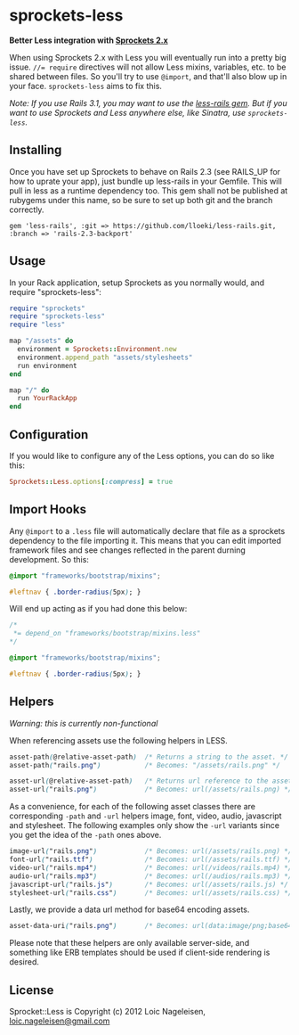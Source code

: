 # sprockets-less

**Better Less integration with [Sprockets 2.x](http://github.com/sstephenson/sprockets)**

When using Sprockets 2.x with Less you will eventually run into a pretty big issue. `//= require` directives will not allow Less mixins, variables, etc. to be shared between files. So you'll try to use `@import`, and that'll also blow up in your face. `sprockets-less` aims to fix this.

_Note: If you use Rails 3.1, you may want to use the [less-rails gem](http://github.com/rails/less-rails). But if you want to use Sprockets and Less anywhere else, like Sinatra, use `sprockets-less`._

## Installing

Once you have set up Sprockets to behave on Rails 2.3 (see RAILS_UP for how to uprate your app), just bundle up less-rails in your Gemfile. This will pull in less as a runtime dependency too. This gem shall not be published at rubygems under this name, so be sure to set up both git and the branch correctly.

    gem 'less-rails', :git => https://github.com/lloeki/less-rails.git, :branch => 'rails-2.3-backport'

## Usage

In your Rack application, setup Sprockets as you normally would, and require "sprockets-less":

``` ruby
require "sprockets"
require "sprockets-less"
require "less"

map "/assets" do
  environment = Sprockets::Environment.new
  environment.append_path "assets/stylesheets"
  run environment
end

map "/" do
  run YourRackApp
end
```

## Configuration

If you would like to configure any of the Less options, you can do so like this:

```ruby
Sprockets::Less.options[:compress] = true
```

## Import Hooks

Any `@import` to a `.less` file will automatically declare that file as a sprockets dependency to the file importing it. This means that you can edit imported framework files and see changes reflected in the parent durning development. So this:

```css
@import "frameworks/bootstrap/mixins";

#leftnav { .border-radius(5px); }
```

Will end up acting as if you had done this below:

```css
/*
 *= depend_on "frameworks/bootstrap/mixins.less"
*/

@import "frameworks/bootstrap/mixins";

#leftnav { .border-radius(5px); }
```

## Helpers

*Warning: this is currently non-functional*

When referencing assets use the following helpers in LESS.

```css
asset-path(@relative-asset-path)  /* Returns a string to the asset. */
asset-path("rails.png")           /* Becomes: "/assets/rails.png" */

asset-url(@relative-asset-path)   /* Returns url reference to the asset. */
asset-url("rails.png")            /* Becomes: url(/assets/rails.png) */
```

As a convenience, for each of the following asset classes there are corresponding `-path` and `-url` helpers image, font, video, audio, javascript and stylesheet. The following examples only show the `-url` variants since you get the idea of the `-path` ones above.

```css
image-url("rails.png")            /* Becomes: url(/assets/rails.png) */
font-url("rails.ttf")             /* Becomes: url(/assets/rails.ttf) */
video-url("rails.mp4")            /* Becomes: url(/videos/rails.mp4) */
audio-url("rails.mp3")            /* Becomes: url(/audios/rails.mp3) */
javascript-url("rails.js")        /* Becomes: url(/assets/rails.js) */
stylesheet-url("rails.css")       /* Becomes: url(/assets/rails.css) */
```

Lastly, we provide a data url method for base64 encoding assets.

```css
asset-data-uri("rails.png")       /* Becomes: url(data:image/png;base64,iVBORw0K...) */
```

Please note that these helpers are only available server-side, and something like ERB templates should be used if client-side rendering is desired.


## License

Sprocket::Less is Copyright (c) 2012 Loic Nageleisen, <loic.nageleisen@gmail.com>

